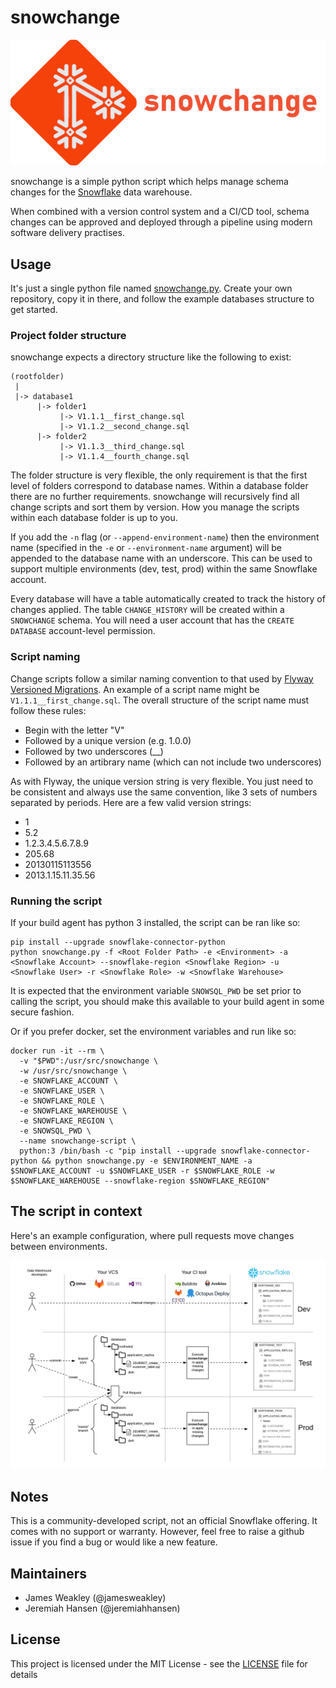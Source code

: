# snowchange
![logo](logo.png "Logo")

snowchange is a simple python script which helps manage schema changes for the [Snowflake](https://www.snowflake.com/) data warehouse.

When combined with a version control system and a CI/CD tool, schema changes can be approved and deployed through a pipeline using modern software delivery practises.

## Usage

It's just a single python file named [snowchange.py](snowchange.py). Create your own repository, copy it in there, and follow the example databases structure to get started.

### Project folder structure

snowchange expects a directory structure like the following to exist:
```
(rootfolder)
 |
 |-> database1
      |-> folder1
           |-> V1.1.1__first_change.sql
           |-> V1.1.2__second_change.sql
      |-> folder2
           |-> V1.1.3__third_change.sql
           |-> V1.1.4__fourth_change.sql
```

The folder structure is very flexible, the only requirement is that the first level of folders correspond to database names. Within a database folder there are no further requirements. snowchange will recursively find all change scripts and sort them by version. How you manage the scripts within each database folder is up to you.

If you add the `-n` flag (or `--append-environment-name`) then the environment name (specified in the `-e` or `--environment-name` argument) will be appended to the database name with an underscore. This can be used to support multiple environments (dev, test, prod) within the same Snowflake account.

Every database will have a table automatically created to track the history of changes applied. The table `CHANGE_HISTORY` will be created within a `SNOWCHANGE` schema. You will need a user account that has the ```CREATE DATABASE``` account-level permission. 

### Script naming
Change scripts follow a similar naming convention to that used by [Flyway Versioned Migrations](https://flywaydb.org/documentation/migrations#versioned-migrations). An example of a script name might be `V1.1.1__first_change.sql`. The overall structure of the script name must follow these rules:

* Begin with the letter "V"
* Followed by a unique version (e.g. 1.0.0)
* Followed by two underscores (__)
* Followed by an artibrary name (which can not include two underscores)

As with Flyway, the unique version string is very flexible. You just need to be consistent and always use the same convention, like 3 sets of numbers separated by periods. Here are a few valid version strings:

* 1
* 5.2
* 1.2.3.4.5.6.7.8.9
* 205.68
* 20130115113556
* 2013.1.15.11.35.56

### Running the script

If your build agent has python 3 installed, the script can be ran like so:
```
pip install --upgrade snowflake-connector-python
python snowchange.py -f <Root Folder Path> -e <Environment> -a <Snowflake Account> --snowflake-region <Snowflake Region> -u <Snowflake User> -r <Snowflake Role> -w <Snowflake Warehouse>
```
It is expected that the environment variable `SNOWSQL_PWD` be set prior to calling the script, you should make this available to your build agent in some secure fashion.

Or if you prefer docker, set the environment variables and run like so:
```
docker run -it --rm \
  -v "$PWD":/usr/src/snowchange \
  -w /usr/src/snowchange \
  -e SNOWFLAKE_ACCOUNT \
  -e SNOWFLAKE_USER \
  -e SNOWFLAKE_ROLE \
  -e SNOWFLAKE_WAREHOUSE \
  -e SNOWFLAKE_REGION \
  -e SNOWSQL_PWD \
  --name snowchange-script \
  python:3 /bin/bash -c "pip install --upgrade snowflake-connector-python && python snowchange.py -e $ENVIRONMENT_NAME -a $SNOWFLAKE_ACCOUNT -u $SNOWFLAKE_USER -r $SNOWFLAKE_ROLE -w $SNOWFLAKE_WAREHOUSE --snowflake-region $SNOWFLAKE_REGION"
```

## The script in context

Here's an example configuration, where pull requests move changes between environments.

![diagram](diagram.png "Diagram")

## Notes

This is a community-developed script, not an official Snowflake offering. It comes with no support or warranty. However, feel free to raise a github issue if you find a bug or would like a new feature.

## Maintainers

- James Weakley (@jamesweakley)
- Jeremiah Hansen (@jeremiahhansen)

## License

This project is licensed under the MIT License - see the [LICENSE](LICENSE) file for details
